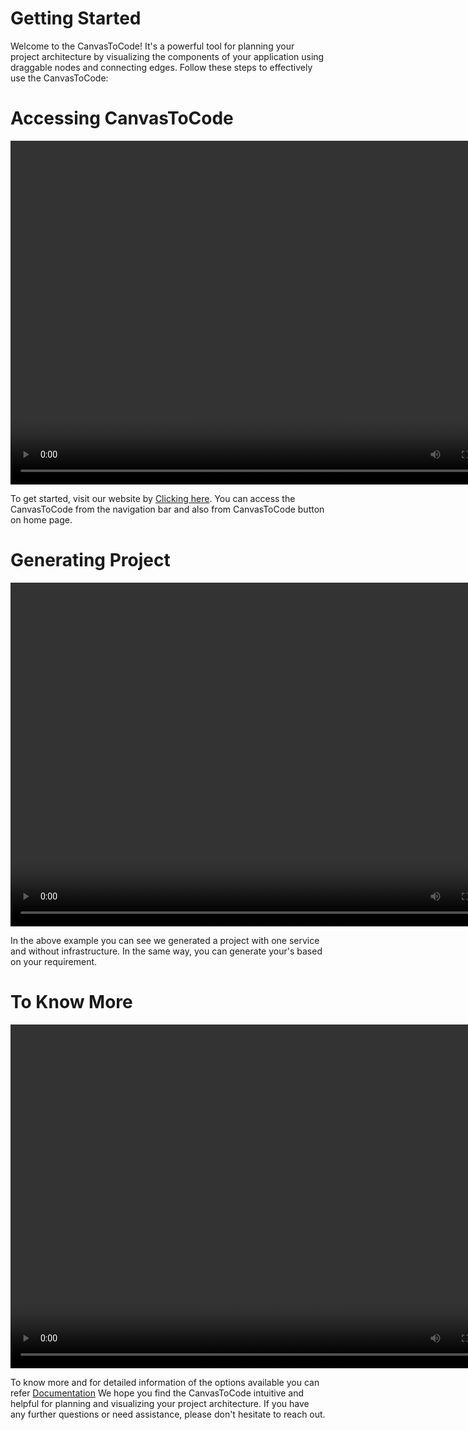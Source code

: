 # Getting Started
Welcome to the CanvasToCode! It's a powerful tool for planning your project architecture by visualizing the components of your application using draggable nodes and connecting edges. Follow these steps to effectively use the CanvasToCode:

# Accessing CanvasToCode
<video controls width="800" height="550">
  <source src="/videos/accesssing.mp4" type="video/mp4"></source>
</video>


To get started, visit our website by [Clicking here](http://wda-ui.s3-website.ap-south-1.amazonaws.com/). You can access the CanvasToCode from the navigation bar and also from CanvasToCode button on home page.

# Generating Project
<video controls width="800" height="550">
  <source src="/videos/project.mp4" type="video/mp4"></source>
</video>

In the above example you can see we generated a project with one service and without infrastructure. In the same way, you can generate your's based on your requirement.

# To Know More
<video controls width="800" height="550">
  <source src="/videos/knowmore.mp4" type="video/mp4"></source>
</video>




To know more and for detailed information of the options available you can refer [Documentation](/docs/Documentation/MindMap/Introduction/)
We hope you find the CanvasToCode intuitive and helpful for planning and visualizing your project architecture. If you have any further questions or need assistance, please don't hesitate to reach out. 